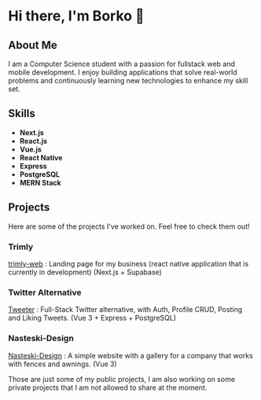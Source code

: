 # Hi there, I'm Borko 👋

## About Me
I am a Computer Science student with a passion for fullstack web and mobile development. I enjoy building applications that solve real-world problems and continuously learning new technologies to enhance my skill set.

## Skills
- **Next.js**
- **React.js**
- **Vue.js**
- **React Native**
- **Express**
- **PostgreSQL**
- **MERN Stack**


## Projects
Here are some of the projects I've worked on. Feel free to check them out!

### Trimly
[trimly-web](https://github.com/borkopp/trimlyweb) : Landing page for my business (react native application that is currently in development) (Next.js + Supabase)

### Twitter Alternative
[Tweeter](https://github.com/borkopp/tweeter) : Full-Stack Twitter alternative, with Auth, Profile CRUD, Posting and Liking Tweets. (Vue 3 + Express + PostgreSQL)

### Nasteski-Design
[Nasteski-Design](https://github.com/borkopp/nasteski-design) : A simple website with a gallery for a company that works with fences and awnings. (Vue 3)

Those are just some of my public projects, I am also working on some private projects that I am not allowed to share at the moment.
